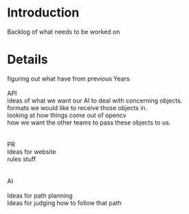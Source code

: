 # Introduction #

Backlog of what needs to be worked on


# Details #



figuring out what have from previous Years
<br /> <br />
API<br />
ideas of what we want our AI to deal with concerning objects.<br />
formats we would like to receive those objects in.<br />
looking at how things come out of opencv<br />
how we want the other teams to pass these objects to us.<br />
<br />
<br />
PR<br />
Ideas for website<br />
rules stuff<br />
<br />
<br />
AI<br />
<br />
Ideas for path planning<br />
Ideas for judging how to follow that path<br />